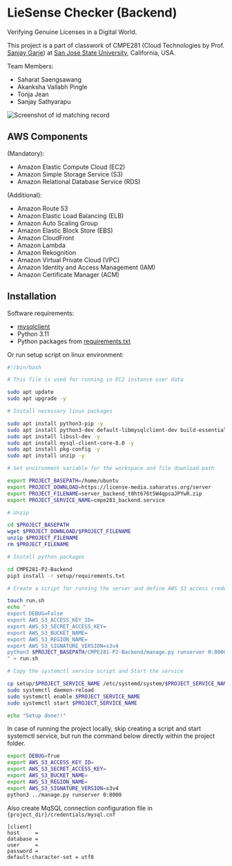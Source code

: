 # LieSense Checker (Backend)

Verifying Genuine Licenses in a Digital World.

This project is a part of classwork of CMPE281 (Cloud Technologies by Prof. [Sanjay Garje](https://www.linkedin.com/in/sanjaygarje/)) at [San Jose State University](https://www.sjsu.edu), California, USA.

Team Members:
-	Saharat Saengsawang
- Akanksha Vallabh Pingle
-	Tonja Jean
-	Sanjay Sathyarapu

![Screenshot of id matching record](https://github.com/saharatss-sjsu/CMPE281-P2-BackEnd/blob/main/screenshots/Screenshot%202023-11-30%20at%204.29.58%E2%80%AFPM.jpg?raw=true)

## AWS Components

(Mandatory):
- Amazon Elastic Compute Cloud (EC2)
- Amazon Simple Storage Service (S3)
- Amazon Relational Database Service (RDS)

(Additional):
- Amazon Route 53
- Amazon Elastic Load Balancing (ELB)
- Amazon Auto Scaling Group
- Amazon Elastic Block Store (EBS)
- Amazon CloudFront
- Amazon Lambda
- Amazon Rekognition
- Amazon Virtual Private Cloud (VPC)
- Amazon Identity and Access Management (IAM)
- Amazon Certificate Manager (ACM)
 
## Installation

Software requirements:
- [mysqlclient](https://pypi.org/project/mysqlclient/)
- Python 3.11
- Python packages from [requirements.txt](https://github.com/saharatss-sjsu/CMPE281-P2-BackEnd/blob/main/setup/requirements.txt)

Or run setup script on linux environment:

```bash
#!/bin/bash

# This file is used for running in EC2 instance user data

sudo apt update
sudo apt upgrade -y

# Install necessary linux packages

sudo apt install python3-pip -y
sudo apt install python3-dev default-libmysqlclient-dev build-essential -y
sudo apt install libssl-dev -y
sudo apt install mysql-client-core-8.0 -y
sudo apt install pkg-config -y
sudo apt install unzip -y

# Set environment variable for the workspace and file download path

export PROJECT_BASEPATH=/home/ubuntu
export PROJECT_DOWNLOAD=https://license-media.saharatss.org/server
export PROJECT_FILENAME=server_backend_t0ht676t5W4qpsaJPYwR.zip
export PROJECT_SERVICE_NAME=cmpe281_backend.service

# Unzip

cd $PROJECT_BASEPATH
wget $PROJECT_DOWNLOAD/$PROJECT_FILENAME
unzip $PROJECT_FILENAME
rm $PROJECT_FILENAME

# Install python packages

cd CMPE281-P2-Backend
pip3 install -r setup/requirements.txt

# Create a script for running the server and define AWS S3 access credential

touch run.sh
echo "
export DEBUG=False
export AWS_S3_ACCESS_KEY_ID=
export AWS_S3_SECRET_ACCESS_KEY=
export AWS_S3_BUCKET_NAME=
export AWS_S3_REGION_NAME=
export AWS_S3_SIGNATURE_VERSION=s3v4
python3 $PROJECT_BASEPATH/CMPE281-P2-Backend/manage.py runserver 0:8000
" > run.sh

# Copy the systemctl service script and Start the service

cp setup/$PROJECT_SERVICE_NAME /etc/systemd/system/$PROJECT_SERVICE_NAME
sudo systemctl daemon-reload
sudo systemctl enable $PROJECT_SERVICE_NAME
sudo systemctl start $PROJECT_SERVICE_NAME

echo "Setup done!!"
```

In case of running the project locally, skip creating a script and start systemctl service, but run the command below directly within the project folder.

```bash
export DEBUG=True
export AWS_S3_ACCESS_KEY_ID=
export AWS_S3_SECRET_ACCESS_KEY=
export AWS_S3_BUCKET_NAME=
export AWS_S3_REGION_NAME=
export AWS_S3_SIGNATURE_VERSION=s3v4
python3 ../manage.py runserver 0:8000
```

Also create MqSQL connection configuration file in `{project_dir}/credentials/mysql.cnf`

```
[client]
host     = 
database = 
user     = 
password = 
default-character-set = utf8
```